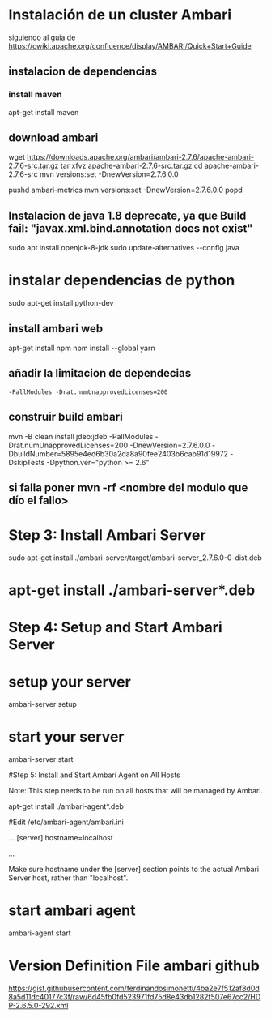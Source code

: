 # Instalación de un cluster Ambari 

siguiendo al guia de 
https://cwiki.apache.org/confluence/display/AMBARI/Quick+Start+Guide

## instalacion de dependencias

### install maven
apt-get install maven 

## download ambari
wget https://downloads.apache.org/ambari/ambari-2.7.6/apache-ambari-2.7.6-src.tar.gz
tar xfvz apache-ambari-2.7.6-src.tar.gz
cd apache-ambari-2.7.6-src
mvn versions:set -DnewVersion=2.7.6.0.0
 
pushd ambari-metrics
mvn versions:set -DnewVersion=2.7.6.0.0
popd

## Instalacion de java 1.8 deprecate, ya que Build fail: "javax.xml.bind.annotation does not exist"
sudo apt install openjdk-8-jdk
sudo update-alternatives --config java

# instalar dependencias de python
sudo apt-get install python-dev

##  install ambari web 
apt-get install npm
npm install --global yarn

## añadir la limitacion de dependecias   
``` -PallModules -Drat.numUnapprovedLicenses=200  ```

## construir build ambari
mvn -B clean install jdeb:jdeb -PallModules -Drat.numUnapprovedLicenses=200  -DnewVersion=2.7.6.0.0 -DbuildNumber=5895e4ed6b30a2da8a90fee2403b6cab91d19972 -DskipTests -Dpython.ver="python >= 2.6"

## si falla poner mvn -rf <nombre del modulo que dío el fallo>

# Step 3: Install Ambari Server

sudo apt-get install  ./ambari-server/target/ambari-server_2.7.6.0-0-dist.deb

# apt-get install ./ambari-server*.deb

# Step 4: Setup and Start Ambari Server

# setup your server
ambari-server setup

# start your server
ambari-server start

#Step 5: Install and Start Ambari Agent on All Hosts

Note: This step needs to be run on all hosts that will be managed by Ambari.

apt-get install ./ambari-agent*.deb

#Edit /etc/ambari-agent/ambari.ini

...
[server]
hostname=localhost
 
...

Make sure hostname under the [server] section points to the actual Ambari Server host, rather than "localhost".

# start ambari agent
ambari-agent start

# Version Definition File ambari github 

https://gist.githubusercontent.com/ferdinandosimonetti/4ba2e7f512af8d0d8a5d11dc40177c3f/raw/6d45fb0fd523971fd75d8e43db1282f507e67cc2/HDP-2.6.5.0-292.xml